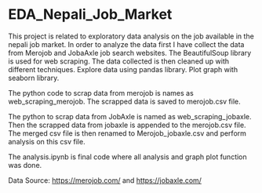 # EDA_Nepali_Job_Market

This project is related to exploratory data analysis on the job available in the nepali job market.
In order to analyze the data first I have collect the data from Merojob and JobaAxle job search websites.
The BeautifulSoup library is used for web scraping.
The data collected is then cleaned up with different techniques. 
Explore data using pandas library.
Plot graph with seaborn library.

The python code to scrap data from merojob is names as web_scraping_merojob. The scrapped data is saved to merojob.csv file.

The python to scrap data from JobAxle is named as web_scraping_jobaxle. Then the scrapped data from jobaxle is appended to the merojob.csv file. The merged csv file is then renamed to Merojob_jobaxle.csv and perform analysis on this csv file.

The analysis.ipynb is final code where all analysis and graph plot function was done.


Data Source: https://merojob.com/  and https://jobaxle.com/
